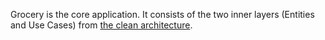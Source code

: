 Grocery is the core application. It consists of the two inner layers (Entities and Use Cases) from [the clean architecture](http://blog.8thlight.com/uncle-bob/2012/08/13/the-clean-architecture.html).